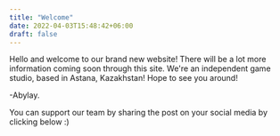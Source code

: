 ```yaml
---
title: "Welcome"
date: 2022-04-03T15:48:42+06:00
draft: false
---
```


Hello and welcome to our brand new website! There will be a lot more information coming soon through this site. 
We're an independent game studio, based in Astana, Kazakhstan!
Hope to see you around! 

 -Abylay.

You can support our team by sharing the post on your social media by clicking below :)

